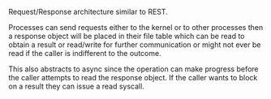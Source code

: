 Request/Response architecture similar to REST.

Processes can send requests either to the kernel or to other processes then a response 
object will be placed in their file table which can be read to obtain a result or 
read/write for further communication or might not ever be read if the caller is 
indifferent to the outcome.

This also abstracts to async since the operation can make progress before the caller 
attempts to read the response object. If the caller wants to block on a result they can 
issue a read syscall.
